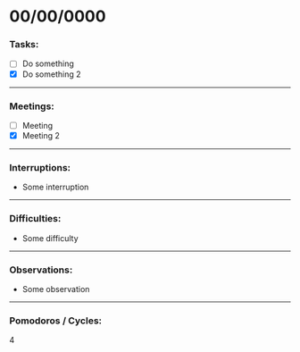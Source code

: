 # 00/00/0000

### Tasks:

- [ ] Do something
- [x] Do something 2

---

### Meetings:

- [ ] Meeting
- [x] Meeting 2

---

### Interruptions:

- Some interruption

---

### Difficulties:

- Some difficulty

---

### Observations:

- Some observation

---

### Pomodoros / Cycles:

4
